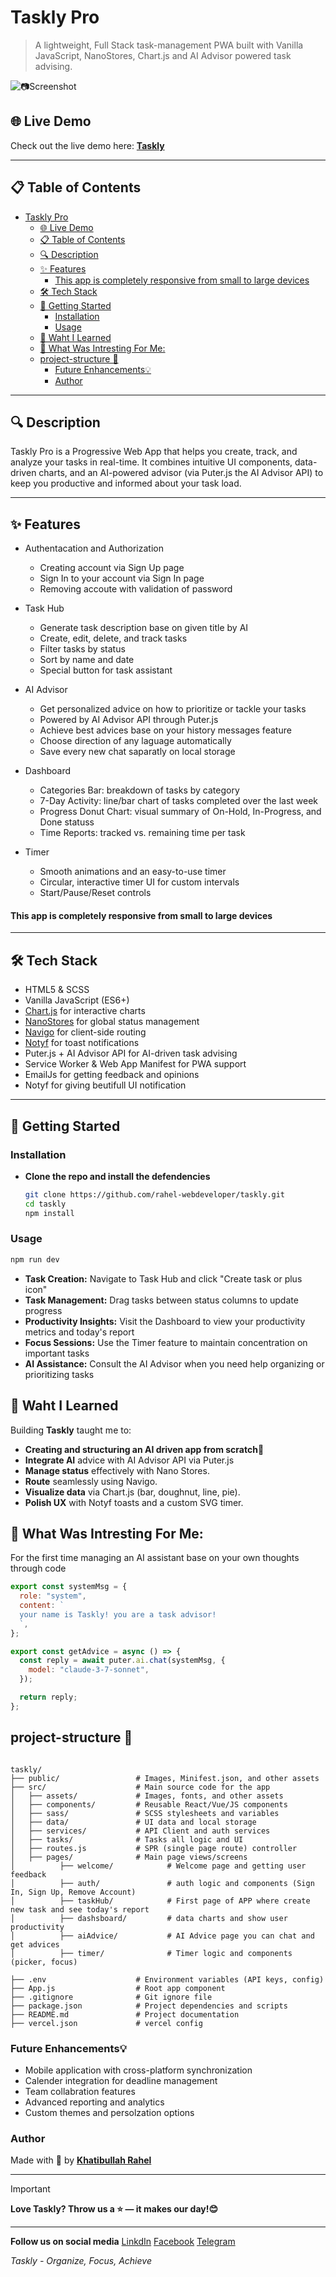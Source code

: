 # Taskly Pro

> A lightweight, Full Stack task-management PWA built with Vanilla JavaScript, NanoStores, Chart.js and AI Advisor powered task advising.

![📷Screenshot](./public/welcome%20page%20screenshot.png)

## 🌐 Live Demo

Check out the live demo here: **[Taskly](https://task-ly-ai.vercel.app/)**

---

## 📋 Table of Contents

- [Taskly Pro](#taskly-pro)
  - [🌐 Live Demo](#-live-demo)
  - [📋 Table of Contents](#-table-of-contents)
  - [🔍 Description](#-description)
  - [✨ Features](#-features)
      - [This app is completely responsive from small to large devices](#this-app-is-completely-responsive-from-small-to-large-devices)
  - [🛠 Tech Stack](#-tech-stack)
  - [🚀 Getting Started](#-getting-started)
    - [Installation](#installation)
    - [Usage](#usage)
  - [🧠 Waht I Learned](#-waht-i-learned)
  - [🤌 What Was Intresting For Me:](#-what-was-intresting-for-me)
  - [project-structure 📂](#project-structure-)
    - [Future Enhancements💡](#future-enhancements)
    - [Author](#author)

---

## 🔍 Description

Taskly Pro is a Progressive Web App that helps you create, track, and analyze your tasks in real-time. It combines intuitive UI components, data-driven charts, and an AI-powered advisor (via Puter.js the AI Advisor API) to keep you productive and informed about your task load.

---

## ✨ Features

- Authentacation and Authorization

  - Creating account via Sign Up page
  - Sign In to your account via Sign In page
  - Removing accoute with validation of password

- Task Hub

  - Generate task description base on given title by AI
  - Create, edit, delete, and track tasks
  - Filter tasks by status
  - Sort by name and date
  - Special button for task assistant

- AI Advisor

  - Get personalized advice on how to prioritize or tackle your tasks
  - Powered by AI Advisor API through Puter.js
  - Achieve best advices base on your history messages feature
  - Choose direction of any laguage automatically
  - Save every new chat saparatly on local storage

- Dashboard

  - Categories Bar: breakdown of tasks by category
  - 7-Day Activity: line/bar chart of tasks completed over the last week
  - Progress Donut Chart: visual summary of On-Hold, In-Progress, and Done statuss
  - Time Reports: tracked vs. remaining time per task

- Timer
  - Smooth animations and an easy-to-use timer
  - Circular, interactive timer UI for custom intervals
  - Start/Pause/Reset controls

#### This app is completely responsive from small to large devices

---

## 🛠 Tech Stack

- HTML5 & SCSS
- Vanilla JavaScript (ES6+)
- [Chart.js](https://www.chartjs.org/) for interactive charts
- [NanoStores](https://nanostores.dev/) for global status management
- [Navigo](https://github.com/krasimir/navigo) for client-side routing
- [Notyf](https://github.com/caroso1222/notyf) for toast notifications
- Puter.js + AI Advisor API for AI-driven task advising
- Service Worker & Web App Manifest for PWA support
- EmailJs for getting feedback and opinions
- Notyf for giving beutifull UI notification

---

## 🚀 Getting Started

### Installation

- **Clone the repo and install the defendencies**

  ```bash
  git clone https://github.com/rahel-webdeveloper/taskly.git
  cd taskly
  npm install
  ```

### Usage

```bash
npm run dev
```

- **Task Creation:** Navigate to Task Hub and click "Create task or plus icon"
- **Task Management:** Drag tasks between status columns to update progress
- **Productivity Insights:** Visit the Dashboard to view your productivity metrics and today's report
- **Focus Sessions:** Use the Timer feature to maintain concentration on important tasks
- **AI Assistance:** Consult the AI Advisor when you need help organizing or prioritizing tasks

## 🧠 Waht I Learned

Building **Taskly** taught me to:

- **Creating and structuring an AI driven app from scratch📝**
- **Integrate AI** advice with AI Advisor API via Puter.js
- **Manage status** effectively with Nano Stores.
- **Route** seamlessly using Navigo.
- **Visualize data** via Chart.js (bar, doughnut, line, pie).
- **Polish UX** with Notyf toasts and a custom SVG timer.

## 🤌 What Was Intresting For Me:

For the first time managing an AI assistant base on your own thoughts through code

```js
export const systemMsg = {
  role: "system",
  content: `
  your name is Taskly! you are a task advisor!
  `,
};

export const getAdvice = async () => {
  const reply = await puter.ai.chat(systemMsg, {
    model: "claude-3-7-sonnet",
  });

  return reply;
};
```

## project-structure 📂

```

taskly/
├── public/                 # Images, Minifest.json, and other assets
├── src/                    # Main source code for the app
│   ├── assets/             # Images, fonts, and other assets
│   ├── components/         # Reusable React/Vue/JS components
│   ├── sass/               # SCSS stylesheets and variables
│   ├── data/               # UI data and local storage
│   ├── services/           # API Client and auth services
│   ├── tasks/              # Tasks all logic and UI
│   ├── routes.js           # SPR (single page route) controller
│   ├── pages/              # Main page views/screens
│          ├── welcome/            # Welcome page and getting user feedback
│          ├── auth/               # auth logic and components (Sign In, Sign Up, Remove Account)
│          ├── taskHub/            # First page of APP where create new task and see today's report
│          ├── dashsboard/         # data charts and show user productivity
│          ├── aiAdvice/           # AI Advice page you can chat and get advices
│          ├── timer/              # Timer logic and components (picker, focus)

├── .env                    # Environment variables (API keys, config)
├── App.js                  # Root app component
├── .gitignore              # Git ignore file
├── package.json            # Project dependencies and scripts
├── README.md               # Project documentation
├── vercel.json             # vercel config
```

### Future Enhancements💡

- Mobile application with cross-platform synchronization
- Calender integration for deadline management
- Team collabration features
- Advanced reporting and analytics
- Custom themes and persolzation options

### Author

Made with 💜 by [**Khatibullah Rahel**](https://www.linkedin.com/in/khatibullah-rahel-a93a74281/)

---

> [!IMPORTANT]
> **Love Taskly? Throw us a ⭐ — it makes our day!😊**

---

**Follow us on social media**
[LinkdIn](https://www.linkedin.com/in/khatibullah-rahel-a93a74281/)
[Facebook](https://www.facebook.com/khatibullah.asaad.7)
[Telegram](https://t.me/rahel_023)

_Taskly - Organize, Focus, Achieve_
